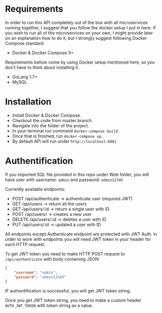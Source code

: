 # Requirements
In order to run this API completely out of the box with all microservices running together, I suggest that you follow the docker setup I put in here. If you wish to run all of the microservices on your own, I might provide later on an explanation how to do it, but I strongly suggest following Docker Compose standard.

- Docker & Docker Compose 3+

Requirements bellow come by using Docker setup mentioned here, so you don't have to think about installing it.
- GoLang 1.7+
- MySQL

# Installation
- Install Docker & Docker Compose.
- Checkout the code from master branch.
- Navigate into the folder of the project.
- In your terminal run command `docker-compose build`.
- Once that is finished, run `docker-compose up`.
- By default API will run under `http://localhost:8081`

# Authentification
If you imported SQL file provided in this repo under Web folder, you will have user with username: `admin` and password: `admin12345`

Currently available endpoints:
- POST /api/authenticate -> authenticate user (required JWT)
- GET /api/users -> return all the users
- GET /api/users/:id -> return a single user with ID
- POST /api/users/ -> creates a new user
- DELETE /api/users/:id -> deletes a user with ID
- PUT /api/users/:id -> updated a user with ID

All endpoints except Authenticate endpoint are protected with JWT Auth. In order to work with endpoints you will need JWT token in your header for each HTTP request.

To get JWT token you need to make HTTP POST request to `/api/authenticate` with body containing JSON:
```json
{
	"username": "admin",
	"password": "admin12345"
}
```
IF authentification is successful, you will get JWT token string.

Once you get JWT token string, you need to make a custom header `AUTH_JWT_TOKEN` with token string as a value.